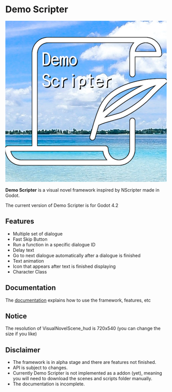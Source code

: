 # Demo Scripter
![demoscripter logo](./docs/DemoScripter_logo.png "DemoScripter Logo")

**Demo Scripter** is a visual novel framework inspired by NScripter made in Godot.

The current version of Demo Scripter is for Godot 4.2

## Features
* Multiple set of dialogue
* Fast Skip Button
* Run a function in a specific dialogue ID
* Delay text
* Go to next dialogue automatically after a dialogue is finished
* Text animation
* Icon that appears after text is finished displaying
* Character Class

## Documentation
The [documentation](./docs/overview.md) explains how to use the framework, features, etc

## Notice
The resolution of VisualNovelScene_hud is 720x540 (you can change the size if you like)

## Disclaimer
- The framework is in alpha stage and there are features not finished.
- API is subject to changes.
- Currently Demo Scripter is not implemented as a addon (yet), meaning you will need to download the scenes and scripts folder manually.
- The documentation is incomplete.
